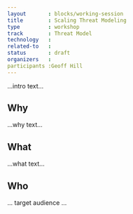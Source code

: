 ```yaml
---
layout       : blocks/working-session
title        : Scaling Threat Modeling
type         : workshop
track        : Threat Model
technology   :
related-to   :
status       : draft
organizers   :
participants :Geoff Hill
---
```


...intro text...

## Why

...why text...

## What

...what text...

## Who

... target audience ...
